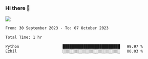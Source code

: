 ### Hi there 👋️

![](https://komarev.com/ghpvc/?username=Loner1024)

<!--START_SECTION:waka-->

```txt
From: 30 September 2023 - To: 07 October 2023

Total Time: 1 hr

Python                   █████████████████████████   99.97 %
Ezhil                    ░░░░░░░░░░░░░░░░░░░░░░░░░   00.03 %
```

<!--END_SECTION:waka-->



